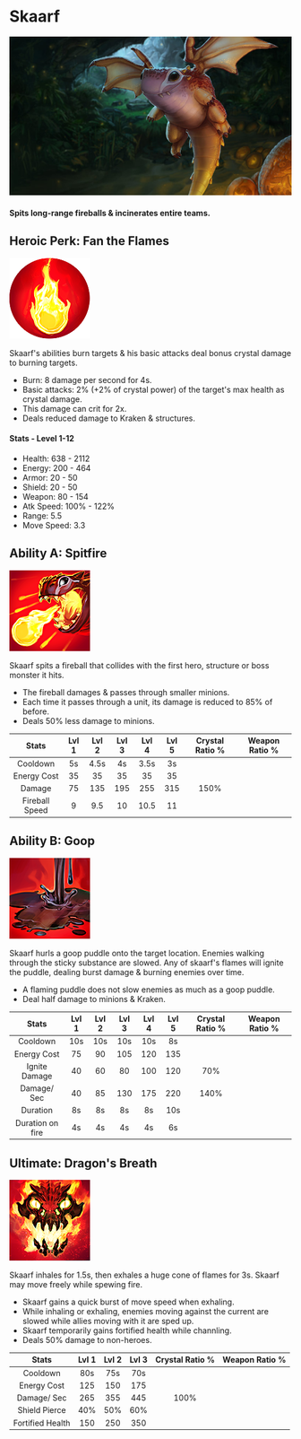 # Skaarf

![](../../.gitbook/assets/image%20%28190%29.png)

#### Spits long-range fireballs & incinerates entire teams.

## Heroic Perk: Fan the Flames

![Fan the Flames](../../.gitbook/assets/image%20%28220%29.png)

Skaarf's abilities burn targets & his basic attacks deal bonus crystal damage to burning targets.

* Burn: 8 damage per second for 4s.
* Basic attacks: 2% \(+2% of crystal power\) of the target's max health as crystal damage.
* This damage can crit for 2x.
* Deals reduced damage to Kraken & structures.

#### Stats - Level 1-12

* Health: 638 - 2112
* Energy: 200 - 464
* Armor: 20 - 50
* Shield: 20 - 50
* Weapon: 80 - 154
* Atk Speed: 100% - 122%
* Range: 5.5
* Move Speed: 3.3

## Ability A: Spitfire

![Spitfire](../../.gitbook/assets/image%20%28238%29.png)

Skaarf spits a fireball that collides with the first hero, structure or boss monster it hits.

* The fireball damages & passes through smaller minions.
* Each time it passes through a unit, its damage is reduced to 85% of before.
* Deals 50% less damage to minions.

| Stats | Lvl 1 | Lvl 2 | Lvl 3 | Lvl 4 | Lvl 5 | Crystal      Ratio % | Weapon     Ratio % |
| :---: | :---: | :---: | :---: | :---: | :---: | :---: | :---: |
| Cooldown | 5s | 4.5s | 4s | 3.5s | 3s |  |  |
| Energy       Cost | 35 | 35 | 35 | 35 | 35 |  |  |
| Damage | 75 | 135 | 195 | 255 | 315 | 150% |  |
| Fireball      Speed | 9 | 9.5 | 10 | 10.5 | 11 |  |  |

## Ability B: Goop

![Goop](../../.gitbook/assets/image%20%28156%29.png)

Skaarf hurls a goop puddle onto the target location. Enemies walking through the sticky substance are slowed. Any of skaarf's flames will ignite the puddle, dealing burst damage & burning enemies over time.

* A flaming puddle does not slow enemies as much as a goop puddle.
* Deal half damage to minions & Kraken.

| Stats | Lvl 1 | Lvl 2 | Lvl 3 | Lvl 4 | Lvl 5 | Crystal      Ratio % | Weapon     Ratio % |
| :---: | :---: | :---: | :---: | :---: | :---: | :---: | :---: |
| Cooldown | 10s | 10s | 10s | 10s | 8s |  |  |
| Energy       Cost | 75 | 90 | 105 | 120 | 135 |  |  |
| Ignite         Damage | 40 | 60 | 80 | 100 | 120 | 70% |  |
| Damage/   Sec | 40 | 85 | 130 | 175 | 220 | 140% |  |
| Duration | 8s | 8s | 8s | 8s | 10s |  |  |
| Duration on fire | 4s | 4s | 4s | 4s | 6s |  |  |

## Ultimate: Dragon's Breath

![Dragon&apos;s Breath](../../.gitbook/assets/image%20%28417%29.png)

Skaarf inhales for 1.5s, then exhales a huge cone of flames for 3s. Skaarf may move freely while spewing fire.

* Skaarf gains a quick burst of move speed when exhaling.
* While inhaling or exhaling, enemies moving against the current are slowed while allies moving with it are sped up.
* Skaarf temporarily gains fortified health while channling.
* Deals 50% damage to non-heroes.

| Stats | Lvl 1 | Lvl 2 | Lvl 3 | Crystal Ratio % | Weapon Ratio % |
| :---: | :---: | :---: | :---: | :---: | :---: |
| Cooldown | 80s | 75s | 70s |  |  |
| Energy Cost | 125 | 150 | 175 |  |  |
| Damage/ Sec | 265 | 355 | 445 | 100% |  |
| Shield Pierce | 40% | 50% | 60% |  |  |
| Fortified Health | 150 | 250 | 350 |  |  |

